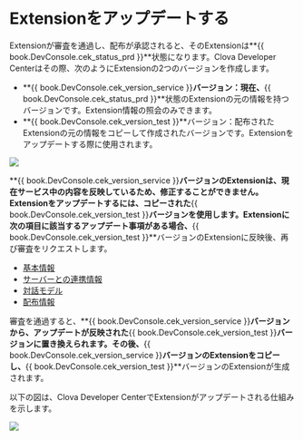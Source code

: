# Extensionをアップデートする

Extensionが審査を通過し、配布が承認されると、そのExtensionは**{{ book.DevConsole.cek_status_prd }}**状態になります。Clova Developer Centerはその際、次のようにExtensionの2つのバージョンを作成します。

* **{{ book.DevConsole.cek_version_service }}**バージョン：現在、**{{ book.DevConsole.cek_status_prd }}**状態のExtensionの元の情報を持つバージョンです。Extension情報の照会のみできます。
* **{{ book.DevConsole.cek_version_test }}**バージョン：配布されたExtensionの元の情報をコピーして作成されたバージョンです。Extensionをアップデートする際に使用されます。

![](/DevConsole/Resources/Images/DevConsole-Extension_List_After_Submission.png)

**{{ book.DevConsole.cek_version_service }}**バージョンのExtensionは、現在サービス中の内容を反映しているため、修正することができません。Extensionをアップデートするには、コピーされた**{{ book.DevConsole.cek_version_test }}**バージョンを使用します。Extensionに次の項目に該当するアップデート事項がある場合、**{{ book.DevConsole.cek_version_test }}**バージョンのExtensionに反映後、再び審査をリクエストします。
* [基本情報](/DevConsole/Guides/CEK/Register_Extension.md#InputExtensionInfo)
* [サーバーとの連携情報](/DevConsole/Guides/CEK/Register_Extension.md#SetServerConnection)
* [対話モデル](/DevConsole/Guides/CEK/Register_Interaction_Model.md)
* [配布情報](/DevConsole/Guides/CEK/Deploy_Extension.md)

審査を通過すると、**{{ book.DevConsole.cek_version_service }}**バージョンから、アップデートが反映された**{{ book.DevConsole.cek_version_test }}**バージョンに置き換えられます。その後、**{{ book.DevConsole.cek_version_service }}**バージョンのExtensionをコピーし、**{{ book.DevConsole.cek_version_test }}**バージョンのExtensionが生成されます。

以下の図は、Clova Developer CenterでExtensionがアップデートされる仕組みを示します。

![](/DevConsole/Resources/Images/DevConsole-Branch_Chart_For_Extension_Update.png)
